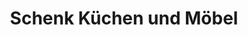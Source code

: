 ---
title: "Schenk Küchen und Möbel"
url: /ellwangen-jagst/schenk-kuechen-und-moebel/
shop: Möbel
---